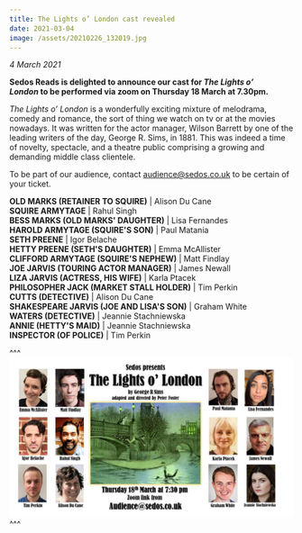 ```yaml
---
title: The Lights o’ London cast revealed
date: 2021-03-04
image: /assets/20210226_132019.jpg
---
```

*4 March 2021*

**Sedos Reads is delighted to announce our cast for *The Lights o’ London* to be performed via zoom on Thursday 18 March at 7.30pm.** 

*The Lights o’ London* is a wonderfully exciting mixture of melodrama, comedy and romance, the sort of thing we watch on tv or at the movies nowadays. It was written for the actor manager, Wilson Barrett by one of the leading writers of the day, George R. Sims, in 1881. This was indeed a time of novelty, spectacle, and a theatre public comprising a growing and demanding middle class clientele.

To be part of our audience, contact audience@sedos.co.uk to be certain of your ticket.

**OLD MARKS (RETAINER TO SQUIRE)** | Alison Du Cane\
**SQUIRE ARMYTAGE** | Rahul Singh\
**BESS MARKS (OLD MARKS' DAUGHTER)** | Lisa Fernandes\
**HAROLD ARMYTAGE (SQUIRE'S SON)** | Paul Matania\
**SETH PREENE** | Igor Belache\
**HETTY PREENE (SETH'S DAUGHTER)** | Emma McAllister\
**CLIFFORD ARMYTAGE (SQUIRE'S NEPHEW)** | Matt Findlay\
**JOE JARVIS (TOURING ACTOR MANAGER)** | James Newall\
**LIZA JARVIS (ACTRESS, HIS WIFE)** | Karla Ptacek\
**PHILOSOPHER JACK (MARKET STALL HOLDER)** | Tim Perkin\
**CUTTS (DETECTIVE)** | Alison Du Cane\
**SHAKESPEARE JARVIS (JOE AND LISA'S SON)** | Graham White\
**WATERS (DETECTIVE)** | Jeannie Stachniewska\
**ANNIE (HETTY'S MAID)** | Jeannie Stachniewska\
**INSPECTOR (OF POLICE)** | Tim Perkin



^^^ ![](/assets/publicity-1.jpg)
^^^

